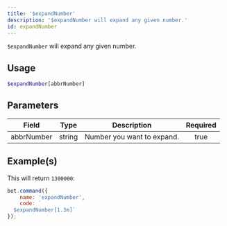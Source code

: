 ```yaml
---
title: '$expandNumber'
description: '$expandNumber will expand any given number.'
id: expandNumber
---
```


`$expandNumber` will expand any given number.

## Usage

```php
$expandNumber[abbrNumber]
```

## Parameters

| Field      | Type   | Description                | Required |
| ---------- | ------ | -------------------------- |:--------:|
| abbrNumber | string | Number you want to expand. |   true   |

## Example(s)

This will return `1300000`:

```javascript
bot.command({
    name: 'expandNumber',
    code: `
  $expandNumber[1.3m]`
});
```
